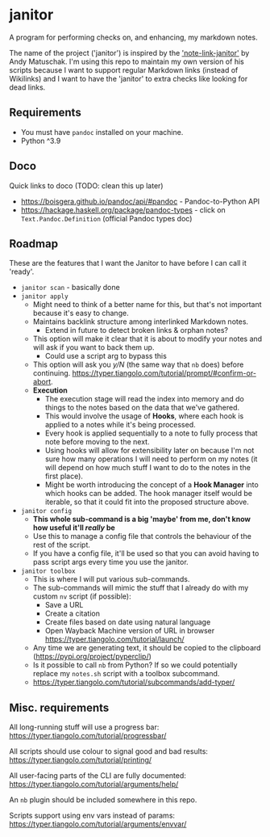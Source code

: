 # janitor

A program for performing checks on, and enhancing, my markdown notes.

The name of the project ('janitor') is inspired by the ['note-link-janitor'](https://github.com/andymatuschak/note-link-janitor) by Andy Matuschak. I'm using this repo to maintain my own version of his scripts because I want to support regular Markdown links (instead of Wikilinks) and I want to have the 'janitor' to extra checks like looking for dead links.

## Requirements

- You must have `pandoc` installed on your machine.
- Python ^3.9

## Doco

Quick links to doco (TODO: clean this up later)

- <https://boisgera.github.io/pandoc/api/#pandoc> - Pandoc-to-Python API
- <https://hackage.haskell.org/package/pandoc-types> - click on `Text.Pandoc.Definition` (official Pandoc types doc)

## Roadmap

These are the features that I want the Janitor to have before I can call it 'ready'.

- `janitor scan` - basically done
- `janitor apply`
  - Might need to think of a better name for this, but that's not important because it's easy to change.
  - Maintains backlink structure among interlinked Markdown notes.
    - Extend in future to detect broken links & orphan notes?
  - This option will make it clear that it is about to modify your notes and will ask if you want to back them up.
    - Could use a script arg to bypass this
  - This option will ask you *y/N* (the same way that `nb` does) before continuing. <https://typer.tiangolo.com/tutorial/prompt/#confirm-or-abort>.
  - **Execution**
    - The execution stage will read the index into memory and do things to the notes based on the data that we've gathered.
    - This would involve the usage of **Hooks**, where each hook is applied to a notes while it's being processed.
    - Every hook is applied sequentially to a note to fully process that note before moving to the next.
    - Using hooks will allow for extensibility later on because I'm not sure how many operations I will need to perform on my notes (it will depend on how much stuff I want to do to the notes in the first place).
    - Might be worth introducing the concept of a **Hook Manager** into which hooks can be added. The hook manager itself would be iterable, so that it could fit into the proposed structure above.
- `janitor config`
  - **This whole sub-command is a big 'maybe' from me, don't know how useful it'll *really* be**
  - Use this to manage a config file that controls the behaviour of the rest of the script.
  - If you have a config file, it'll be used so that you can avoid having to pass script args every time you use the janitor.
- `janitor toolbox`
  - This is where I will put various sub-commands.
  - The sub-commands will mimic the stuff that I already do with my custom `nv` script (if possible):
    - Save a URL
    - Create a citation
    - Create files based on date using natural language
    - Open Wayback Machine version of URL in browser <https://typer.tiangolo.com/tutorial/launch/>
  - Any time we are generating text, it should be copied to the clipboard (<https://pypi.org/project/pyperclip/>)
  - Is it possible to call `nb` from Python? If so we could potentially replace my `notes.sh` script with a toolbox subcommand.
  - <https://typer.tiangolo.com/tutorial/subcommands/add-typer/>

## Misc. requirements

All long-running stuff will use a progress bar: <https://typer.tiangolo.com/tutorial/progressbar/>

All scripts should use colour to signal good and bad results: <https://typer.tiangolo.com/tutorial/printing/>

All user-facing parts of the CLI are fully documented: <https://typer.tiangolo.com/tutorial/arguments/help/>

An `nb` plugin should be included somewhere in this repo.

Scripts support using env vars instead of params: <https://typer.tiangolo.com/tutorial/arguments/envvar/>
